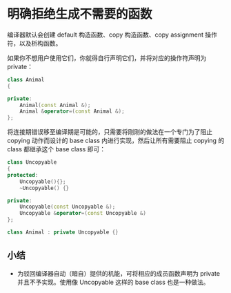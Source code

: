 # 明确拒绝生成不需要的函数

编译器默认会创建 default 构造函数、copy 构造函数、copy assignment 操作符，以及析构函数。

如果你不想用户使用它们，你就得自行声明它们，并将对应的操作符声明为 private：

```cpp
class Animal
{

private:
    Animal(const Animal &);
    Animal &operator=(const Animal &);
};
```

将连接期错误移至编译期是可能的，只需要将刚刚的做法在一个专门为了阻止 copying 动作而设计的 base class 内进行实现，然后让所有需要阻止 copying 的 class 都继承这个 base class 即可：

```cpp
class Uncopyable
{
protected:
    Uncopyable(){};
    ~Uncopyable() {}

private:
    Uncopyable(const Uncopyable &);
    Uncopyable &operator=(const Uncopyable &)
};

class Animal : private Uncopyable {}
```

## 小结

- 为驳回编译器自动（暗自）提供的机能，可将相应的成员函数声明为 private 并且不予实现。使用像 Uncopyable 这样的 base class 也是一种做法。
